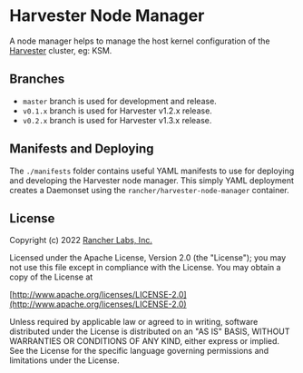 Harvester Node Manager
========

A node manager helps to manage the host kernel configuration of the [Harvester](https://github.com/harvester/harvester) cluster, eg: KSM.

## Branches

- `master` branch is used for development and release.
- `v0.1.x` branch is used for Harvester v1.2.x release.
- `v0.2.x` branch is used for Harvester v1.3.x release.

## Manifests and Deploying
The `./manifests` folder contains useful YAML manifests to use for deploying and developing the Harvester node manager. 
This simply YAML deployment creates a Daemonset using the `rancher/harvester-node-manager` container.

## License
Copyright (c) 2022 [Rancher Labs, Inc.](http://rancher.com)

Licensed under the Apache License, Version 2.0 (the "License");
you may not use this file except in compliance with the License.
You may obtain a copy of the License at

[http://www.apache.org/licenses/LICENSE-2.0](http://www.apache.org/licenses/LICENSE-2.0)

Unless required by applicable law or agreed to in writing, software
distributed under the License is distributed on an "AS IS" BASIS,
WITHOUT WARRANTIES OR CONDITIONS OF ANY KIND, either express or implied.
See the License for the specific language governing permissions and
limitations under the License.